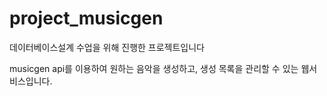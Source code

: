 # project_musicgen
데이터베이스설계 수업을 위해 진행한 프로젝트입니다

musicgen api를 이용하여 원하는 음악을 생성하고, 생성 목록을 관리할 수 있는 웹서비스입니다.
